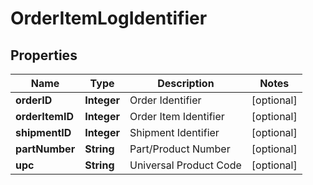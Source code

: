 
# OrderItemLogIdentifier

## Properties
Name | Type | Description | Notes
------------ | ------------- | ------------- | -------------
**orderID** | **Integer** | Order Identifier |  [optional]
**orderItemID** | **Integer** | Order Item Identifier |  [optional]
**shipmentID** | **Integer** | Shipment Identifier |  [optional]
**partNumber** | **String** | Part/Product Number |  [optional]
**upc** | **String** | Universal Product Code |  [optional]



